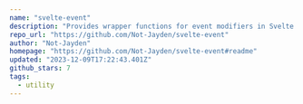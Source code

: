 ```yaml
---
name: "svelte-event"
description: "Provides wrapper functions for event modifiers in Svelte."
repo_url: "https://github.com/Not-Jayden/svelte-event"
author: "Not-Jayden"
homepage: "https://github.com/Not-Jayden/svelte-event#readme"
updated: "2023-12-09T17:22:43.401Z"
github_stars: 7
tags: 
  - utility
---
```


